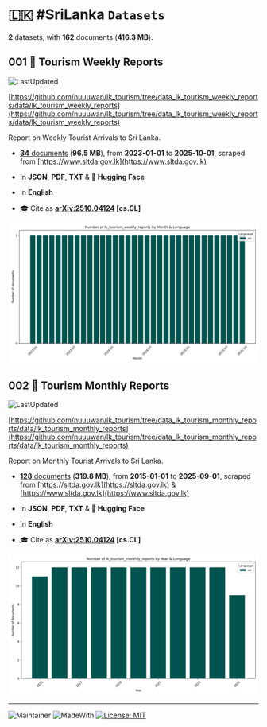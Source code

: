 # 🇱🇰 #SriLanka `Datasets`

**2** datasets, with **162** documents (**416.3 MB**).

## 001 🌴 Tourism Weekly Reports

![LastUpdated](https://img.shields.io/badge/last_updated-2025--10--23_10:35:05-green)

[https://github.com/nuuuwan/lk_tourism/tree/data_lk_tourism_weekly_reports/data/lk_tourism_weekly_reports](https://github.com/nuuuwan/lk_tourism/tree/data_lk_tourism_weekly_reports/data/lk_tourism_weekly_reports)

Report on Weekly Tourist Arrivals to Sri Lanka.

- [**34** documents](https://github.com/nuuuwan/lk_tourism/tree/data_lk_tourism_weekly_reports/data/lk_tourism_weekly_reports) (**96.5 MB**), from **2023-01-01** to **2025-10-01**, scraped from [https://www.sltda.gov.lk](https://www.sltda.gov.lk)

- In **JSON**, **PDF**, **TXT** & **🤗 Hugging Face**

- In **English**

- 🎓 Cite as **[arXiv:2510.04124](https://arxiv.org/abs/2510.04124) [cs.CL]**

![Chart](https://raw.githubusercontent.com/nuuuwan/lk_tourism/refs/heads/data_lk_tourism_weekly_reports/data/lk_tourism_weekly_reports/docs_by_month_and_lang.png)

## 002 🌴 Tourism Monthly Reports

![LastUpdated](https://img.shields.io/badge/last_updated-2025--10--23_10:35:25-green)

[https://github.com/nuuuwan/lk_tourism/tree/data_lk_tourism_monthly_reports/data/lk_tourism_monthly_reports](https://github.com/nuuuwan/lk_tourism/tree/data_lk_tourism_monthly_reports/data/lk_tourism_monthly_reports)

Report on Monthly Tourist Arrivals to Sri Lanka.

- [**128** documents](https://github.com/nuuuwan/lk_tourism/tree/data_lk_tourism_monthly_reports/data/lk_tourism_monthly_reports) (**319.8 MB**), from **2015-01-01** to **2025-09-01**, scraped from [https://sltda.gov.lk](https://sltda.gov.lk) & [https://www.sltda.gov.lk](https://www.sltda.gov.lk)

- In **JSON**, **PDF**, **TXT** & **🤗 Hugging Face**

- In **English**

- 🎓 Cite as **[arXiv:2510.04124](https://arxiv.org/abs/2510.04124) [cs.CL]**

![Chart](https://raw.githubusercontent.com/nuuuwan/lk_tourism/refs/heads/data_lk_tourism_monthly_reports/data/lk_tourism_monthly_reports/docs_by_year_and_lang.png)

---

![Maintainer](https://img.shields.io/badge/maintainer-nuuuwan-red)
![MadeWith](https://img.shields.io/badge/made_with-python-blue)
[![License: MIT](https://img.shields.io/badge/License-MIT-yellow.svg)](https://opensource.org/licenses/MIT)
